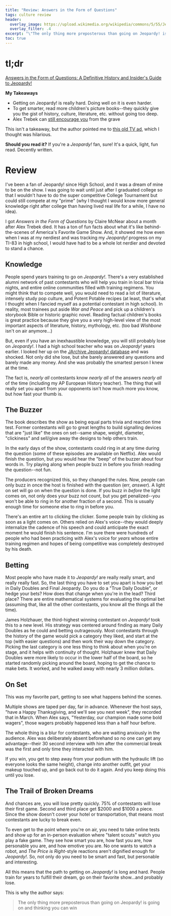 ```yaml
---
title: "Review: Answers in the Form of Questions"
tags: culture review
header:
  overlay_image: https://upload.wikimedia.org/wikipedia/commons/5/55/Jeopardy%21_wordmark.jpg
  overlay_filter: .4
excerpt: "\"The only thing more preposterous than going on Jeopardy! is going on and thinking you can win\""
toc: true
---
```


# tl;dr
[Answers in the Form of Questions: A Definitive History and Insider's Guide to Jeopardy!](https://www.amazon.com/Answers-Form-Questions-Definitive-Insiders/dp/1538702320)

**My Takeaways**
* Getting on Jeopardy! is really hard. Doing well on it is even harder.
* To get smarter, read more children's picture books--they quickly give you the gist of history, culture, literature, etc. without going too deep.
* Alex Trebek can [still encourage you](http://trebek-affirmations.com/) from the grave

This isn't a takeaway, but the author pointed me to [this old TV ad](https://www.youtube.com/watch?v=5e0mswr09_w), which I thought was hilarious.

**Should you read it?** If you're a _Jeopardy!_ fan, sure! It's a quick, light, fun read. Decently written.

# Review

I've been a fan of Jeopardy! since High School, and it was a dream of mine to be on the show. I was going to wait until just after I graduated college so that I wouldn't have to do the super competitive College Tournament but could still compete at my "prime" (why I thought I would know more general knowledge right after college than having lived real life for a while, I have no idea).

I got _Answers in the Form of Questions_ by Claire McNear about a month after Alex Trebek died. It has a ton of fun facts about what it's like behind-the-scenes of America's Favorite Game Show. And, it showed me how even when I was at my nerdiest and was tracking my _Jeopardy!_ progress on my TI-83 in high school, I would have had to be a whole lot nerdier and devoted to stand a chance.

## Knowledge
People spend years training to go on _Jeopardy!_. There's a very established alumni network of past contestants who will help you train in local bar trivia nights, and entire online communities filled with training regimens. You might think that to compete well, you would need to read a lot of literature, intensely study pop culture, and Potent Potable recipes (at least, that's what I thought when I fancied myself as a potential contestant in high school). In reality, most trainees put aside _War and Peace_ and pick up a children's storybook Bible or historic graphic novel. Reading factual children's books is great practice because they give you a very high-level view of the most important aspects of literature, history, mythology, etc. (too bad _Wishbone_ isn't on air anymore...)

But, even if you have an inexhaustible knowledge, you will still probably lose on _Jeopardy!_. I had a high school teacher who was on _Jeopardy!_ years earlier. I looked her up on the [JArchive Jeopardy! database](https://j-archive.com/) and was shocked. Not only did she lose, but she barely answered any questions and barely made any money. And she was probably the smartest person I knew at the time.

The fact is, _nearly all_ contestants know _nearly all_ of the answers _nearly all_ of the time (including my AP European History teacher). The thing that will really set you apart from your opponents isn't how much more you know, but how fast your thumb is.

## The Buzzer
The book describes the show as being equal parts trivia and reaction time test.
Former contestants will go to great lengths to build signalling devices that are "just like" the ones on set--same shape, weight, diameter, "clickiness" and sell/give away the designs to help others train.

In the early days of the show, contestants could ring in at any time during the question (some of these episodes are available on Netflix). Alex would finish the question, but you would hear the "beep" of the buzzer about four words in. Try playing along when people buzz in before you finish reading the question--not fun.

The producers recognized this, so they changed the rules. Now, people can only buzz in once the host is finished with the question (err, _answer_). A light on set will go on when the question is done. If you buzz in _before_ the light comes on, not only does your buzz not count, but you get penalized--you won't be able to ring in for another fraction of a second. This is usually enough time for someone else to ring in before you.

There's an entire art to clicking the clicker. Some people train by clicking as soon as a light comes on. Others relied on Alex's voice--they would deeply internalize the cadence of his speech and could anticipate the exact moment he would finish his sentence. I'm sure there were hundreds of people who had been practicing with Alex's voice for _years_ whose entire training regimen and hopes of being competitive was completely destroyed by his death.


## Betting

Most people who have made it to _Jeopardy!_ are really really smart, and really really fast. So, the last thing you have to set you apart is how you bet in Daily Doubles and Final Jeopardy. Do you do a "True Daily Double", or hedge your bets? How does that change when you're in the lead? Third place? There are entire mathematical systems for evaluating the optimal bet (assuming that, like all the other contestants, you know all the things all the time).

James Holzhauer, the third-highest winning contestant on _Jeopardy!_ took this to a new level. His strategy was centered around finding as many Daily Doubles as he could and betting outrageously. Most contestants through the history of the game would
pick a category they liked, and start at the top (with easier questions) and then work their way down the category. Picking the last category is one less thing to think about when you're on stage, and it helps with continuity of thought. Holzhauer knew that Daily Doubles were more likely to occur in the lower half of the board, so he started randomly picking around the board, hoping to get the chance to make bets. It worked, and he walked away with nearly 3 million dollars.

## On Set

This was my favorite part, getting to see what happens behind the scenes. 

Multiple shows are taped per day, far in advance. Whenever the host says, "have a Happy Thanksgiving, and we'll see you next week", they recorded that in March. When Alex says, "Yesterday, our champion made some bold wagers", those wagers probably happened less than a half hour before.

The whole thing is a blur for contestants, who are waiting anxiously in the audience. Alex was deliberately absent beforehand so no one can get any advantage--their 30 second interview with him after the commercial break was  the first and only time they interacted with him. 

If you win, you get to step away from your podium with the hydraulic lift (so everyone looks the same height), change into another outfit, get your makeup touched up, and go back out to do it again. And you keep doing this until you lose.

## The Trail of Broken Dreams

And chances are, you will lose pretty quickly. 75% of contestants will lose their first game. Second and third place get $2000 and $1000 a piece. Since the show doesn't cover your hotel or transportation, that means most contestants are lucky to break even.

To even get to the point where you're on air, you need to take online tests and show up for an in-person evaluation where "talent scouts" watch you play a fake game. They see how smart you are, how fast you are, how personable you are, and how emotive you are. No one wants to watch a robot, and _The Price is Right_-style reactions aren't dignified enough for _Jeopardy!_. So, not only do you need to be smart and fast, but personable and interesting.

All this means that the path to getting on _Jeopardy!_ is long and hard. People train for years to fulfill their dream, go on their favorite show...and probably lose.

This is why the author says:
> The only thing more preposterous than going on Jeopardy! is going on and thinking you can win
